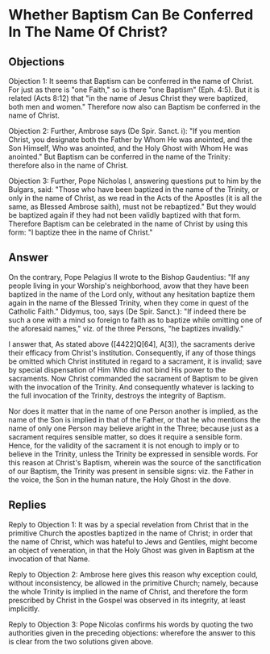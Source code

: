 # Whether Baptism Can Be Conferred In The Name Of Christ?

## Objections

Objection 1: It seems that Baptism can be conferred in the name of Christ. For just as there is "one Faith," so is there "one Baptism" (Eph. 4:5). But it is related (Acts 8:12) that "in the name of Jesus Christ they were baptized, both men and women." Therefore now also can Baptism be conferred in the name of Christ.

Objection 2: Further, Ambrose says (De Spir. Sanct. i): "If you mention Christ, you designate both the Father by Whom He was anointed, and the Son Himself, Who was anointed, and the Holy Ghost with Whom He was anointed." But Baptism can be conferred in the name of the Trinity: therefore also in the name of Christ.

Objection 3: Further, Pope Nicholas I, answering questions put to him by the Bulgars, said: "Those who have been baptized in the name of the Trinity, or only in the name of Christ, as we read in the Acts of the Apostles (it is all the same, as Blessed Ambrose saith), must not be rebaptized." But they would be baptized again if they had not been validly baptized with that form. Therefore Baptism can be celebrated in the name of Christ by using this form: "I baptize thee in the name of Christ."

## Answer

On the contrary, Pope Pelagius II wrote to the Bishop Gaudentius: "If any people living in your Worship's neighborhood, avow that they have been baptized in the name of the Lord only, without any hesitation baptize them again in the name of the Blessed Trinity, when they come in quest of the Catholic Faith." Didymus, too, says (De Spir. Sanct.): "If indeed there be such a one with a mind so foreign to faith as to baptize while omitting one of the aforesaid names," viz. of the three Persons, "he baptizes invalidly."

I answer that, As stated above ([4422]Q[64], A[3]), the sacraments derive their efficacy from Christ's institution. Consequently, if any of those things be omitted which Christ instituted in regard to a sacrament, it is invalid; save by special dispensation of Him Who did not bind His power to the sacraments. Now Christ commanded the sacrament of Baptism to be given with the invocation of the Trinity. And consequently whatever is lacking to the full invocation of the Trinity, destroys the integrity of Baptism.

Nor does it matter that in the name of one Person another is implied, as the name of the Son is implied in that of the Father, or that he who mentions the name of only one Person may believe aright in the Three; because just as a sacrament requires sensible matter, so does it require a sensible form. Hence, for the validity of the sacrament it is not enough to imply or to believe in the Trinity, unless the Trinity be expressed in sensible words. For this reason at Christ's Baptism, wherein was the source of the sanctification of our Baptism, the Trinity was present in sensible signs: viz. the Father in the voice, the Son in the human nature, the Holy Ghost in the dove.

## Replies

Reply to Objection 1: It was by a special revelation from Christ that in the primitive Church the apostles baptized in the name of Christ; in order that the name of Christ, which was hateful to Jews and Gentiles, might become an object of veneration, in that the Holy Ghost was given in Baptism at the invocation of that Name.

Reply to Objection 2: Ambrose here gives this reason why exception could, without inconsistency, be allowed in the primitive Church; namely, because the whole Trinity is implied in the name of Christ, and therefore the form prescribed by Christ in the Gospel was observed in its integrity, at least implicitly.

Reply to Objection 3: Pope Nicolas confirms his words by quoting the two authorities given in the preceding objections: wherefore the answer to this is clear from the two solutions given above.